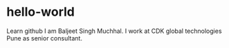 # hello-world
Learn github
I am Baljeet Singh Muchhal. I work at CDK global technologies Pune as senior consultant.
